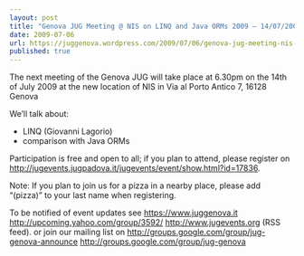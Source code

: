 ```yaml
---
layout: post
title: "Genova JUG Meeting @ NIS on LINQ and Java ORMs 2009 – 14/07/2009"
date: 2009-07-06
url: https://juggenova.wordpress.com/2009/07/06/genova-jug-meeting-nis-on-linq-and-java-orms-2009-14072009/
published: true 
---
```


The next meeting of the Genova JUG will take place at 6.30pm on the 14th of July 2009 at the new location of NIS in Via al Porto Antico 7, 16128 Genova 

We’ll talk about: 

* LINQ (Giovanni Lagorio) 
* comparison with Java ORMs 

Participation is free and open to all; if you plan to attend, please register on http://jugevents.jugpadova.it/jugevents/event/show.html?id=17836. 

Note: If you plan to join us for a pizza in a nearby place, please add “(pizza)” to your last name when registering. 

To be notified of event updates see https://www.juggenova.it http://upcoming.yahoo.com/group/3592/ http://www.jugevents.org (RSS feed). or join our mailing list on http://groups.google.com/group/jug-genova-announce http://groups.google.com/group/jug-genova 